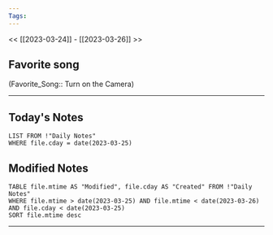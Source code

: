 ```yaml
---
Tags:
---
```

<< [[2023-03-24]] - [[2023-03-26]] >>
## Favorite song
(Favorite_Song:: Turn on the Camera)

___
## Today's Notes
```dataview
LIST FROM !"Daily Notes"
WHERE file.cday = date(2023-03-25)
```
## Modified Notes
```dataview
TABLE file.mtime AS "Modified", file.cday AS "Created" FROM !"Daily Notes" 
WHERE file.mtime > date(2023-03-25) AND file.mtime < date(2023-03-26) AND file.cday < date(2023-03-25)
SORT file.mtime desc
```
___

